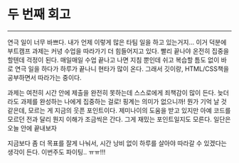 # 두 번째 회고

---

연극 일이 너무 바쁘다. 내가 언제 이렇게 많은 타팀 일을 하고 있는거지... 이거 덕분에 부트캠프 과제는 커녕 수업을 따라가기 더 힘들어지고 있다. 빨리 끝나야 온전히 집중을 할텐데 걱정이 된다. 매일매일 수업 끝나고 나면 지침 뿐인데 쉬고 복습할 틈도 없이 바로 연극 일을 하다가 하루가 끝나니 현타가 많이 온다. 그래서 깃이랑, HTML/CSS책을 공부하면서 따라가는 중이다.

과제는 여전히 시간 안에 제출을 완전히 못하는데 스스로에게 죄책감이 많이 든다. 늦더라도 과제를 완성하는 나에게 집중하는 걸로! 핑계는 의미가 없으니까! 뭔가 기억 날 것 같은데, 모르는 게 지금의 웃픈 포인트이다. 제미나이의 도움을 받고 있지만 아예 코드를 모르던 전과 달리 뭔지 이해가 조금씩은 간다. 그게 재밌는 포인트일지도 모른다. 일단은 오늘 안에 끝내보자

지금보다 좀 더 목표를 잘게 나눠서, 시간 낭비 없이 하루를 살아야 따라갈 수 있겠다는 생각이 든다. 이번주도 파이팅.. ㅠㅠ!!!
